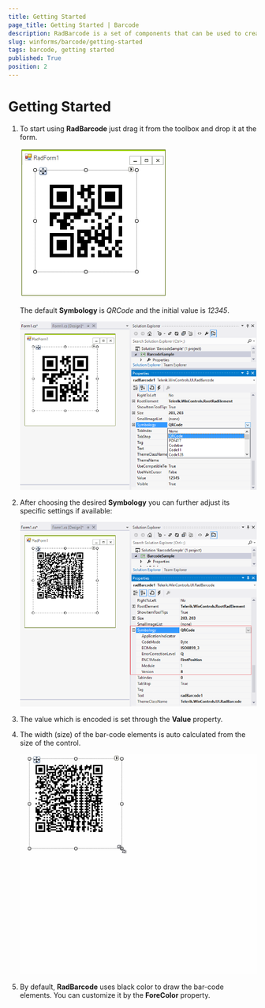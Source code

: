 ```yaml
---
title: Getting Started
page_title: Getting Started | Barcode
description: RadBarcode is a set of components that can be used to create, show and read barcodes. 
slug: winforms/barcode/getting-started
tags: barcode, getting started
published: True
position: 2
---
```


# Getting Started

1. To start using **RadBarcode** just drag it from the toolbox and drop it at the form.

	![winforms/barcode-getting-started 001](images/barcode-getting-started001.png)

	The default **Symbology** is *QRCode* and the initial value is *12345*.

	![winforms/barcode-getting-started 002](images/barcode-getting-started002.png)

1. After choosing the desired **Symbology** you can further adjust its specific settings if available:

	![winforms/barcode-getting-started 003](images/barcode-getting-started003.png)

1. The value which is encoded is set through the **Value** property.

1. The width (size) of the bar-code elements is auto calculated from the size of the control.

	![winforms/barcode-getting-started 004](images/barcode-getting-started004.gif)

1. By default, **RadBarcode** uses black color to draw the bar-code elements. You can customize it by the **ForeColor** property.
 
        
